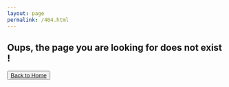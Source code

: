 ```yaml
---
layout: page
permalink: /404.html
---
```

<h2> Oups, the page you are looking for does not exist !</h2>

<button class="btn btn-lg btn-default"><a href="/">Back to Home</a></button>